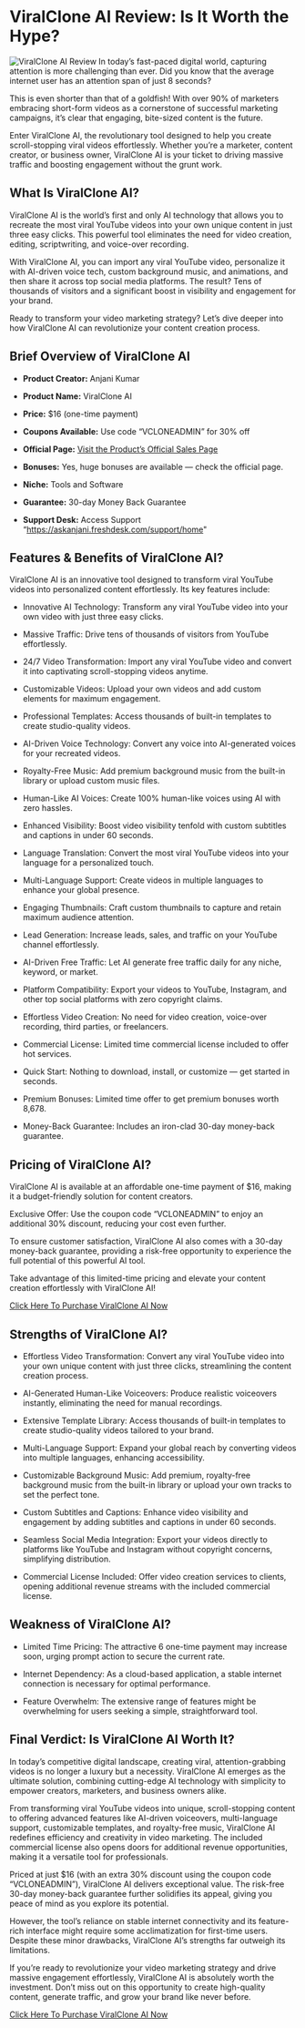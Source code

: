 # ViralClone AI Review: Is It Worth the Hype?
![ViralClone AI Review](https://github.com/user-attachments/assets/cb4fac01-f7f3-45b2-af11-59fccc2c4049)
In today’s fast-paced digital world, capturing attention is more challenging than ever. Did you know that the average internet user has an attention span of just 8 seconds?

This is even shorter than that of a goldfish! With over 90% of marketers embracing short-form videos as a cornerstone of successful marketing campaigns, it’s clear that engaging, bite-sized content is the future.

Enter ViralClone AI, the revolutionary tool designed to help you create scroll-stopping viral videos effortlessly. Whether you’re a marketer, content creator, or business owner, ViralClone AI is your ticket to driving massive traffic and boosting engagement without the grunt work.

## What Is ViralClone AI?
ViralClone AI is the world’s first and only AI technology that allows you to recreate the most viral YouTube videos into your own unique content in just three easy clicks. This powerful tool eliminates the need for video creation, editing, scriptwriting, and voice-over recording.

With ViralClone AI, you can import any viral YouTube video, personalize it with AI-driven voice tech, custom background music, and animations, and then share it across top social media platforms. The result? Tens of thousands of visitors and a significant boost in visibility and engagement for your brand.

Ready to transform your video marketing strategy? Let’s dive deeper into how ViralClone AI can revolutionize your content creation process.

## Brief Overview of ViralClone AI

* **Product Creator:** Anjani Kumar

* **Product Name:** ViralClone AI

* **Price:** $16 (one-time payment)

* **Coupons Available:** Use code “VCLONEADMIN” for 30% off

* **Official Page:** [Visit the Product’s Official Sales Page](https://cutt.ly/He3icfVF)

* **Bonuses:** Yes, huge bonuses are available — check the official page.

* **Niche:** Tools and Software

* **Guarantee:** 30-day Money Back Guarantee

* **Support Desk:** Access Support “https://askanjani.freshdesk.com/support/home"

## Features & Benefits of ViralClone AI?
ViralClone AI is an innovative tool designed to transform viral YouTube videos into personalized content effortlessly. Its key features include:

* Innovative AI Technology: Transform any viral YouTube video into your own video with just three easy clicks.

* Massive Traffic: Drive tens of thousands of visitors from YouTube effortlessly.

* 24/7 Video Transformation: Import any viral YouTube video and convert it into captivating scroll-stopping videos anytime.

* Customizable Videos: Upload your own videos and add custom elements for maximum engagement.

* Professional Templates: Access thousands of built-in templates to create studio-quality videos.

* AI-Driven Voice Technology: Convert any voice into AI-generated voices for your recreated videos.

* Royalty-Free Music: Add premium background music from the built-in library or upload custom music files.

* Human-Like AI Voices: Create 100% human-like voices using AI with zero hassles.

* Enhanced Visibility: Boost video visibility tenfold with custom subtitles and captions in under 60 seconds.

* Language Translation: Convert the most viral YouTube videos into your language for a personalized touch.

* Multi-Language Support: Create videos in multiple languages to enhance your global presence.

* Engaging Thumbnails: Craft custom thumbnails to capture and retain maximum audience attention.

* Lead Generation: Increase leads, sales, and traffic on your YouTube channel effortlessly.

* AI-Driven Free Traffic: Let AI generate free traffic daily for any niche, keyword, or market.

* Platform Compatibility: Export your videos to YouTube, Instagram, and other top social platforms with zero copyright claims.

* Effortless Video Creation: No need for video creation, voice-over recording, third parties, or freelancers.

* Commercial License: Limited time commercial license included to offer hot services.

* Quick Start: Nothing to download, install, or customize — get started in seconds.

* Premium Bonuses: Limited time offer to get premium bonuses worth 8,678.

* Money-Back Guarantee: Includes an iron-clad 30-day money-back guarantee.

## Pricing of ViralClone AI?

ViralClone AI is available at an affordable one-time payment of $16, making it a budget-friendly solution for content creators.

Exclusive Offer: Use the coupon code “VCLONEADMIN” to enjoy an additional 30% discount, reducing your cost even further.

To ensure customer satisfaction, ViralClone AI also comes with a 30-day money-back guarantee, providing a risk-free opportunity to experience the full potential of this powerful AI tool.

Take advantage of this limited-time pricing and elevate your content creation effortlessly with ViralClone AI!

[Click Here To Purchase ViralClone AI Now](https://cutt.ly/He3icfVF)

## Strengths of ViralClone AI?

* Effortless Video Transformation: Convert any viral YouTube video into your own unique content with just three clicks, streamlining the content creation process.

* AI-Generated Human-Like Voiceovers: Produce realistic voiceovers instantly, eliminating the need for manual recordings.

* Extensive Template Library: Access thousands of built-in templates to create studio-quality videos tailored to your brand.

* Multi-Language Support: Expand your global reach by converting videos into multiple languages, enhancing accessibility.

* Customizable Background Music: Add premium, royalty-free background music from the built-in library or upload your own tracks to set the perfect tone.

* Custom Subtitles and Captions: Enhance video visibility and engagement by adding subtitles and captions in under 60 seconds.

* Seamless Social Media Integration: Export your videos directly to platforms like YouTube and Instagram without copyright concerns, simplifying distribution.

* Commercial License Included: Offer video creation services to clients, opening additional revenue streams with the included commercial license.

## Weakness of ViralClone AI?

* Limited Time Pricing: The attractive 6 one-time payment may increase soon, urging prompt action to secure the current rate.

* Internet Dependency: As a cloud-based application, a stable internet connection is necessary for optimal performance.

* Feature Overwhelm: The extensive range of features might be overwhelming for users seeking a simple, straightforward tool.

## Final Verdict: Is ViralClone AI Worth It?

In today’s competitive digital landscape, creating viral, attention-grabbing videos is no longer a luxury but a necessity. ViralClone AI emerges as the ultimate solution, combining cutting-edge AI technology with simplicity to empower creators, marketers, and business owners alike.

From transforming viral YouTube videos into unique, scroll-stopping content to offering advanced features like AI-driven voiceovers, multi-language support, customizable templates, and royalty-free music, ViralClone AI redefines efficiency and creativity in video marketing. The included commercial license also opens doors for additional revenue opportunities, making it a versatile tool for professionals.

Priced at just $16 (with an extra 30% discount using the coupon code “VCLONEADMIN”), ViralClone AI delivers exceptional value. The risk-free 30-day money-back guarantee further solidifies its appeal, giving you peace of mind as you explore its potential.

However, the tool’s reliance on stable internet connectivity and its feature-rich interface might require some acclimatization for first-time users. Despite these minor drawbacks, ViralClone AI’s strengths far outweigh its limitations.

If you’re ready to revolutionize your video marketing strategy and drive massive engagement effortlessly, ViralClone AI is absolutely worth the investment. Don’t miss out on this opportunity to create high-quality content, generate traffic, and grow your brand like never before.

[Click Here To Purchase ViralClone AI Now](https://cutt.ly/He3icfVF)

